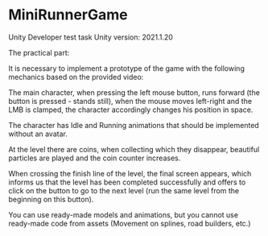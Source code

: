 # MiniRunnerGame

Unity Developer test task
Unity version: 2021.1.20

The practical part:

It is necessary to implement a prototype of the game with the following mechanics based on the provided video:

The main character, when pressing the left mouse button, runs forward (the button is pressed - stands still), when the mouse moves left-right and the LMB is clamped, the character accordingly changes his position in space.

The character has Idle and Running animations that should be implemented without an avatar.

At the level there are coins, when collecting which they disappear, beautiful particles are played and the coin counter increases.

When crossing the finish line of the level, the final screen appears, which informs us that the level has been completed successfully and offers to click on the button to go to the next level (run the same level from the beginning on this button).


You can use ready-made models and animations, but you cannot use ready-made code from assets (Movement on splines, road builders, etc.)
